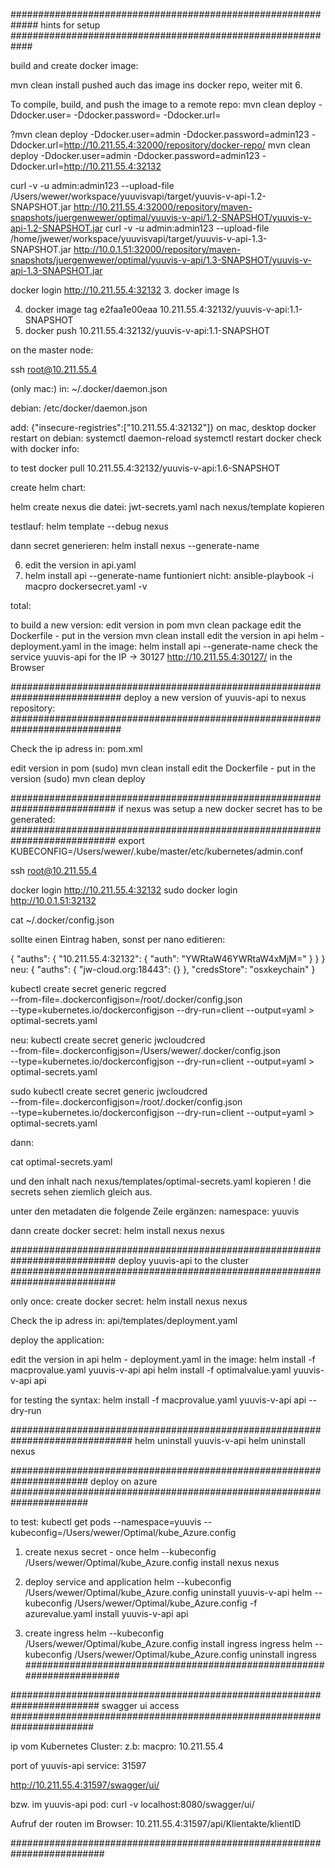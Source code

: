 #############################################################
hints for setup
############################################################

build and create docker image:

mvn clean install
pushed auch das image ins docker repo, weiter mit 6.

To compile, build, and push the image to a remote repo:
mvn clean deploy -Ddocker.user=<username> -Ddocker.password=<passwd> -Ddocker.url=<docker-registry-url>

?mvn clean deploy -Ddocker.user=admin -Ddocker.password=admin123 -Ddocker.url=http://10.211.55.4:32000/repository/docker-repo/
mvn clean deploy -Ddocker.user=admin -Ddocker.password=admin123 -Ddocker.url=http://10.211.55.4:32132

curl -v -u admin:admin123 --upload-file /Users/wewer/workspace/yuuvisvapi/target/yuuvis-v-api-1.2-SNAPSHOT.jar http://10.211.55.4:32000/repository/maven-snapshots/juergenwewer/optimal/yuuvis-v-api/1.2-SNAPSHOT/yuuvis-v-api-1.2-SNAPSHOT.jar
curl -v -u admin:admin123 --upload-file /home/jwewer/workspace/yuuvisvapi/target/yuuvis-v-api-1.3-SNAPSHOT.jar http://10.0.1.51:32000/repository/maven-snapshots/juergenwewer/optimal/yuuvis-v-api/1.3-SNAPSHOT/yuuvis-v-api-1.3-SNAPSHOT.jar


docker login http://10.211.55.4:32132
3. docker image ls

4. docker image tag e2faa1e00eaa 10.211.55.4:32132/yuuvis-v-api:1.1-SNAPSHOT
5. docker push 10.211.55.4:32132/yuuvis-v-api:1.1-SNAPSHOT

on the master node:

ssh root@10.211.55.4

(only mac:)
in: ~/.docker/daemon.json

debian:
/etc/docker/daemon.json

add:
{"insecure-registries":["10.211.55.4:32132"]}
on mac, desktop docker restart
on debian:
systemctl daemon-reload
systemctl restart docker
check with docker info:

to test
docker pull 10.211.55.4:32132/yuuvis-v-api:1.6-SNAPSHOT

create helm chart:

helm create nexus
die datei: jwt-secrets.yaml nach nexus/template kopieren

testlauf:
helm template --debug nexus

dann secret generieren:
helm install nexus --generate-name

6. edit the version in api.yaml
7. helm install api --generate-name
funtioniert nicht:
ansible-playbook -i macpro dockersecret.yaml  -v


total:

to build a new version:
edit version in pom
mvn clean package
edit the Dockerfile - put in the version
mvn clean install
edit the version in api helm - deployment.yaml in the image:
helm install api --generate-name
check the service yuuvis-api for the IP -> 30127
http://10.211.55.4:30127/ in the Browser

############################################################################
deploy a new version of yuuvis-api to nexus repository:
############################################################################

Check the ip adress in:
pom.xml

edit version in pom
(sudo) mvn clean install
edit the Dockerfile - put in the version
(sudo) mvn clean deploy


###########################################################################
if nexus was setup a new docker secret has to be generated:
###########################################################################
export KUBECONFIG=/Users/wewer/.kube/master/etc/kubernetes/admin.conf

ssh root@10.211.55.4

docker login http://10.211.55.4:32132
sudo docker login http://10.0.1.51:32132

cat ~/.docker/config.json

sollte einen Eintrag haben, sonst per nano editieren:

{
    "auths": {
    "10.211.55.4:32132": {
    "auth": "YWRtaW46YWRtaW4xMjM="
    }
  }
}
neu:
{
"auths": {
"jw-cloud.org:18443": {}
},
"credsStore": "osxkeychain"
}

kubectl create secret generic regcred \
--from-file=.dockerconfigjson=/root/.docker/config.json \
--type=kubernetes.io/dockerconfigjson
--dry-run=client  --output=yaml > optimal-secrets.yaml

neu:
kubectl create secret generic jwcloudcred \
--from-file=.dockerconfigjson=/Users/wewer/.docker/config.json \
--type=kubernetes.io/dockerconfigjson --dry-run=client  --output=yaml > optimal-secrets.yaml

sudo kubectl create secret generic jwcloudcred \
--from-file=.dockerconfigjson=/root/.docker/config.json \
--type=kubernetes.io/dockerconfigjson --dry-run=client  --output=yaml > optimal-secrets.yaml

dann:

cat optimal-secrets.yaml

und den inhalt nach
nexus/templates/optimal-secrets.yaml
kopieren ! die secrets sehen ziemlich gleich aus.

unter den metadaten die folgende Zeile ergänzen:
namespace: yuuvis

dann create docker secret:
helm install nexus nexus

###########################################################################
deploy yuuvis-api to the cluster
###########################################################################

only once:
create docker secret:
helm install nexus nexus

Check the ip adress in:
api/templates/deployment.yaml


deploy the application:

edit the version in api helm - deployment.yaml in the image:
helm install -f macprovalue.yaml yuuvis-v-api api
helm install -f optimalvalue.yaml yuuvis-v-api api

for testing the syntax:
helm install -f macprovalue.yaml yuuvis-v-api api --dry-run

##############################################################################
helm uninstall yuuvis-v-api
helm uninstall nexus

######################################################################
deploy on azure
######################################################################

to test:
kubectl get pods --namespace=yuuvis --kubeconfig=/Users/wewer/Optimal/kube_Azure.config

1. create nexus secret - once
helm --kubeconfig /Users/wewer/Optimal/kube_Azure.config install nexus nexus

2. deploy service and application
   helm --kubeconfig /Users/wewer/Optimal/kube_Azure.config uninstall yuuvis-v-api
helm --kubeconfig /Users/wewer/Optimal/kube_Azure.config -f azurevalue.yaml install yuuvis-v-api api

3. create ingress
   helm --kubeconfig /Users/wewer/Optimal/kube_Azure.config install ingress ingress
   helm --kubeconfig /Users/wewer/Optimal/kube_Azure.config uninstall ingress
#######################################################################

########################################################################
swagger ui access
#######################################################################

ip vom Kubernetes Cluster:
z.b: macpro:
10.211.55.4

port of yuuvis-api service: 31597

http://10.211.55.4:31597/swagger/ui/

bzw. im yuuvis-api pod:
curl -v localhost:8080/swagger/ui/

Aufruf der routen im Browser:
10.211.55.4:31597/api/Klientakte/klientID

#########################################################################
